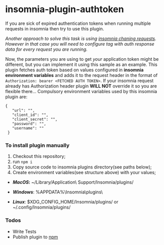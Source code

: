 # **insomnia-plugin-authtoken**

If you are sick of expired authentication tokens when running multiple requests in insomnia then try to use this plugin.

_Another approach to solve this task is using [insomnia chaning requests](https://support.insomnia.rest/article/43-chaining-requests).
However in that case you will need to configure tag with auth response data for every request you are running._ 

Now, the parameters you are using to get _your_ application token might be different, 
but you can implement it using this sample as an example.
This plugin fetches auth token based on values configured in **insomnia environment variables** 
and adds it to the request header in the format of `Authorization: bearer <FETCHED AUTH TOKEN>`.
If your insomnia request already has Authorization header plugin **WILL NOT** override it so you are flexible there...
Compulsory environment variables used by this insomnia plugin are:

```
{
   "url": "",
   "client_id": "",
   "client_secret": "",
   "password": "",
   "username": ""
 }
 ```
 
 ### To install plugin manually
 1) Checkout this repository;
 2) run `npm i` 
 3) Copy source code to insomnia plugins directory(see paths below);
 4) Create environment variables(see structure above) with your values; 
 
 - ___MacOS_:__ ~/Library/Application\ Support/Insomnia/plugins/
 
 - _**Windows**_: %APPDATA%\Insomnia\plugins\
 
 - _**Linux**_: $XDG_CONFIG_HOME/Insomnia/plugins/ or ~/.config/Insomnia/plugins/
 
 
 ### Todos
  - Write Tests
  - Publish plugin to [npm](https://www.npmjs.com/)
 